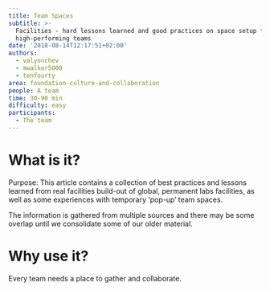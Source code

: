 ```yaml
---
title: Team Spaces
subtitle: >-
  Facilities - hard lessons learned and good practices on space setup for
  high-performing teams
date: '2018-08-14T12:17:51+02:00'
authors:
  - valyonchev
  - mwalker5000
  - tenfourty
area: foundation-culture-and-collaboration
people: A team
time: 30-90 min
difficulty: easy
participants:
  - The team
---
```

# What is it?

Purpose: This article contains a collection of best practices and lessons learned from real facilities build-out of global, permanent labs facilities, as well as some experiences with temporary ‘pop-up’ team spaces. 

The information is gathered from multiple sources and there may be some overlap until we consolidate some of our older material.



# Why use it?

Every team needs a place to gather and collaborate.
